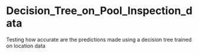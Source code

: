 # Decision_Tree_on_Pool_Inspection_data
Testing how accurate are the predictions made using a decision tree trained on location data
